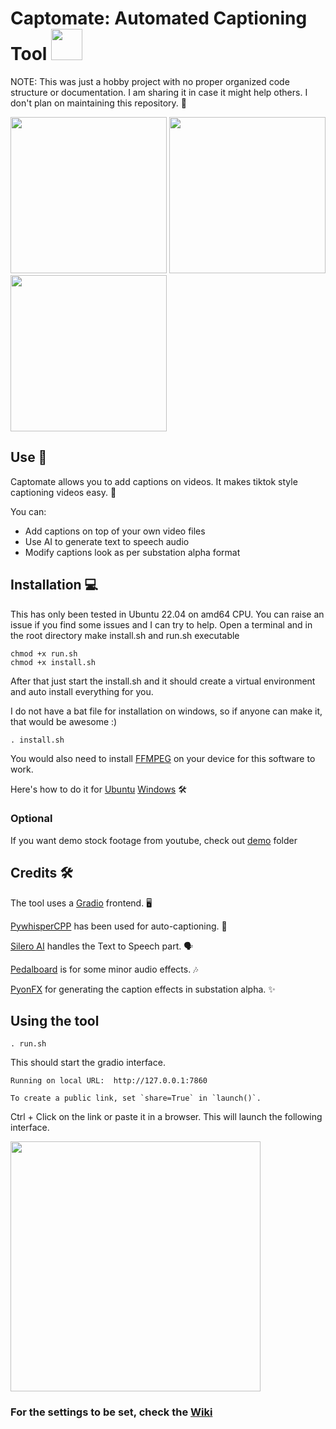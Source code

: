 # Captomate: Automated Captioning Tool <img src="https://user-images.githubusercontent.com/74038190/235294002-8aafea24-3179-45af-91d9-412ad7ff5359.gif" height="50">


NOTE: This was just a hobby project with no proper organized code structure or documentation. I am sharing it in case it might help others. I don't plan on maintaining this repository. 📝

<img src='https://github.com/bhushanap/captomate/assets/83635464/e2a6011f-7967-4bc1-8df6-51499e089fcb' width='250'>
<img src='https://github.com/bhushanap/captomate/assets/83635464/58b4a583-6ec4-4674-ae7f-6c5bf095e3e4' width='250'>
<img src='https://github.com/bhushanap/captomate/assets/83635464/da20a464-907e-437d-8c10-86c40cbddb31' width='250'>


## Use 🚀

Captomate allows you to add captions on videos. It makes tiktok style captioning videos easy. 💬

You can:
- Add captions on top of your own video files
- Use AI to generate text to speech audio
- Modify captions look as per substation alpha format

## Installation 💻

This has only been tested in Ubuntu 22.04 on amd64 CPU. You can raise an issue if you find some issues and I can try to help.
Open a terminal and in the root directory make install.sh and run.sh executable

    chmod +x run.sh
    chmod +x install.sh

After that just start the install.sh and it should create a virtual environment and auto install everything for you.

I do not have a bat file for installation on windows, so if anyone can make it, that would be awesome :)

    . install.sh

You would also need to install [FFMPEG](https://ffmpeg.org/) on your device for this software to work.

Here's how to do it for [Ubuntu](https://phoenixnap.com/kb/install-ffmpeg-ubuntu) [Windows](https://www.geeksforgeeks.org/how-to-install-ffmpeg-on-windows/) 🛠️

### Optional
If you want demo stock footage from youtube, check out [demo](/demo) folder

## Credits 🛠️

The tool uses a [Gradio](https://www.gradio.app/) frontend. 🖥️

[PywhisperCPP](https://github.com/abdeladim-s/pywhispercpp) has been used for auto-captioning. 🤖

[Silero AI](https://github.com/snakers4/silero-models) handles the Text to Speech part. 🗣️

[Pedalboard](https://spotify.github.io/pedalboard) is for some minor audio effects. 🎶

[PyonFX](https://github.com/CoffeeStraw/PyonFX) for generating the caption effects in substation alpha. ✨

## Using the tool

    . run.sh

This should start the gradio interface.

    Running on local URL:  http://127.0.0.1:7860

    To create a public link, set `share=True` in `launch()`.

Ctrl + Click on the link or paste it in a browser. This will launch the following interface.

<img src='https://github.com/bhushanap/captomate/assets/83635464/1ae72549-b584-4e3d-9d79-aab8185936cb' height='400'>

### For the settings to be set, check the [Wiki](https://github.com/bhushanap/captomate/wiki)
